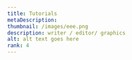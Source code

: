 ```yaml
---
title: Tutorials
metaDescription: 
thumbnail: /images/eee.png
description: writer / editor/ graphics
alt: alt text goes here
rank: 4
---
```


